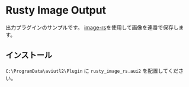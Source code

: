 # Rusty Image Output

出力プラグインのサンプルです。
[image-rs](https://github.com/image-rs/image)を使用して画像を連番で保存します。

## インストール

`C:\ProgramData\aviutl2\Plugin` に `rusty_image_rs.aui2` を配置してください。
